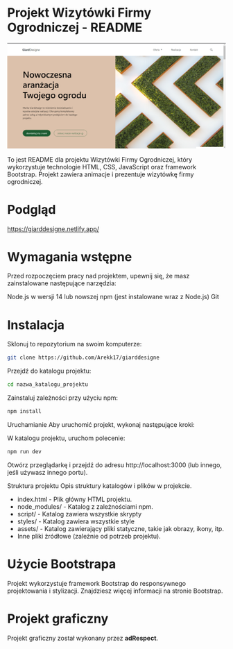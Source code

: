 # Projekt Wizytówki Firmy Ogrodniczej - README

![Alt text](image.png)

To jest README dla projektu Wizytówki Firmy Ogrodniczej, który wykorzystuje technologie HTML, CSS, JavaScript oraz framework Bootstrap. Projekt zawiera animacje i prezentuje wizytówkę firmy ogrodniczej.

# Podgląd

https://giarddesigne.netlify.app/

# Wymagania wstępne

Przed rozpoczęciem pracy nad projektem, upewnij się, że masz zainstalowane następujące narzędzia:

Node.js w wersji 14 lub nowszej
npm (jest instalowane wraz z Node.js)
Git

# Instalacja

Sklonuj to repozytorium na swoim komputerze:

```bash
git clone https://github.com/Arekk17/giarddesigne
```

Przejdź do katalogu projektu:

```bash
cd nazwa_katalogu_projektu
```

Zainstaluj zależności przy użyciu npm:

```bash
npm install
```

Uruchamianie
Aby uruchomić projekt, wykonaj następujące kroki:

W katalogu projektu, uruchom polecenie:

```bash
npm run dev
```

Otwórz przeglądarkę i przejdź do adresu http://localhost:3000 (lub innego, jeśli używasz innego portu).

Struktura projektu
Opis struktury katalogów i plików w projekcie.

- index.html - Plik główny HTML projektu.
- node_modules/ - Katalog z zależnościami npm.
- script/ - Katalog zawiera wszystkie skrypty
- styles/ - Katalog zawiera wszystkie style
- assets/ - Katalog zawierający pliki statyczne, takie jak obrazy, ikony, itp.
- Inne pliki źródłowe (zależnie od potrzeb projektu).

# Użycie Bootstrapa

Projekt wykorzystuje framework Bootstrap do responsywnego projektowania i stylizacji. Znajdziesz więcej informacji na stronie Bootstrap.

# Projekt graficzny

Projekt graficzny został wykonany przez **adRespect**.
